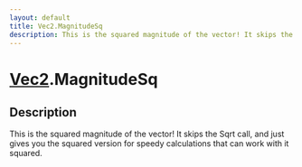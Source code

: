 ```yaml
---
layout: default
title: Vec2.MagnitudeSq
description: This is the squared magnitude of the vector! It skips the Sqrt call, and just gives you the squared version for speedy calculations that can work with it squared.
---
```

# [Vec2]({{site.url}}/Pages/Reference/Vec2.html).MagnitudeSq

## Description
This is the squared magnitude of the vector! It skips
the Sqrt call, and just gives you the squared version for speedy
calculations that can work with it squared.

